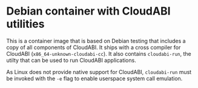 # Debian container with CloudABI utilities

This is a container image that is based on Debian testing that includes
a copy of all components of CloudABI. It ships with a cross compiler for
CloudABI (`x86_64-unknown-cloudabi-cc`). It also contains
`cloudabi-run`, the utilty that can be used to run CloudABI
applications.

As Linux does not provide native support for CloudABI, `cloudabi-run`
must be invoked with the `-e` flag to enable userspace system call
emulation.
